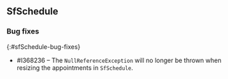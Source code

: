 ## SfSchedule

### Bug fixes
{:#sfSchedule-bug-fixes}

* \#I368236 –  The `NullReferenceException`  will no longer be thrown when resizing the appointments in `SfSchedule`.
